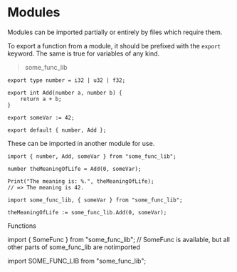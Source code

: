 # Modules

Modules can be imported partially or entirely by files which require them.

To export a function from a module, it should be prefixed with the `export`
keyword. The same is true for variables of any kind.

> some_func_lib

```
export type number = i32 | u32 | f32;

export int Add(number a, number b) {
	return a + b;
}

export someVar := 42;

export default { number, Add };
```

These can be imported in another module for use.

```
import { number, Add, someVar } from "some_func_lib";

number theMeaningOfLife = Add(0, someVar);

Print("The meaning is: %.", theMeaningOfLife);
// => The meaning is 42.
```

```
import some_func_lib, { someVar } from "some_func_lib";

theMeaningOfLife := some_func_lib.Add(0, someVar);
```

Functions

import { SomeFunc } from "some_func_lib";
// SomeFunc is available, but all other parts of some_func_lib are notimported

import SOME_FUNC_LIB from "some_func_lib";
